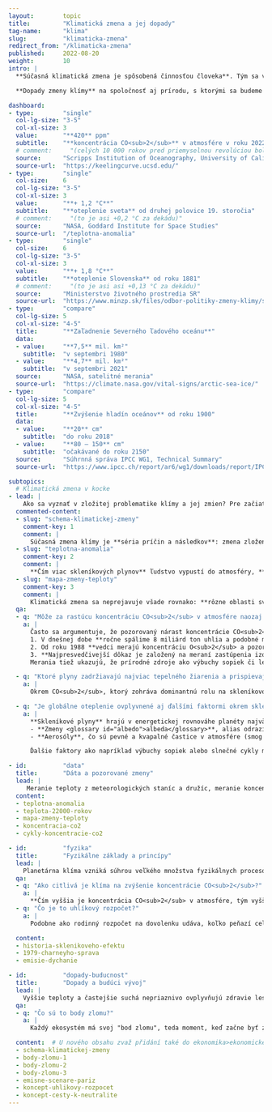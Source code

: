 ```yaml
---
layout:        topic
title:         "Klimatická zmena a jej dopady"
tag-name:      "klima"
slug:          "klimaticka-zmena"
redirect_from: "/klimaticka-zmena"
published:     2022-08-20
weight:        10
intro: |
  **Súčasná klimatická zmena je spôsobená činnosťou človeka**. Tým sa výrazne líši od zmien klímy v minulosti. **Spaľovanie uhlia, ropy a zemného plynu** a niektoré ďalšie činnosti **menia zloženie atmosféry** a pridávajú do nej skleníkové plyny. Zosilnený skleníkový efekt potom spôsobuje otepľovanie s dôsledkami ako topenie ľadovcov, vzostup hladín oceánov, dlhodobé suchá alebo častejšie vlny horúčav a iné extrémne prejavy počasia.

  **Dopady zmeny klímy** na spoločnosť aj prírodu, s ktorými sa budeme stretávať v nasledujúcich desaťročiach, **budú priamo závislé od množstva skleníkových plynov, ktoré ešte do atmosféry vypustíme** či už spaľovaním fosílnych palív alebo inými aktivitami, pri ktorých vzniká veľké množstvo emisií.

dashboard:
- type:        "single"
  col-lg-size: "3-5"
  col-xl-size: 3
  value:       "**420** ppm"
  subtitle:    "**koncentrácia CO<sub>2</sub>** v atmosfére v roku 2022"
  # comment:     "(celých 10 000 rokov pred priemyselnou revolúciou bola táto koncentrácia stabilne ~270 ppm)"
  source:      "Scripps Institution of Oceanography, University of California"
  source-url:  "https://keelingcurve.ucsd.edu/"
- type:        "single"
  col-size:    6
  col-lg-size: "3-5"
  col-xl-size: 3
  value:       "**+ 1,2 °C**"
  subtitle:    "**oteplenie sveta** od druhej polovice 19. storočia"
  # comment:     "(to je asi +0,2 °C za dekádu)"
  source:      "NASA, Goddard Institute for Space Studies"
  source-url:  "/teplotna-anomalia"
- type:        "single"
  col-size:    6
  col-lg-size: "3-5"
  col-xl-size: 3
  value:       "**+ 1,8 °C**"
  subtitle:    "**oteplenie Slovenska** od roku 1881"
  # comment:     "(to je asi asi +0,13 °C za dekádu)"
  source:      "Ministerstvo životného prostredia SR"
  source-url:  "https://www.minzp.sk/files/odbor-politiky-zmeny-klimy/strategia-adaptacie-sr-zmenu-klimy-aktualizacia.pdf"
- type:        "compare"
  col-lg-size: 5
  col-xl-size: "4-5"
  title:       "**Zaľadnenie Severného ľadového oceánu**"
  data:
  - value:     "**7,5** mil. km²"
    subtitle:  "v septembri 1980"
  - value:     "**4,7** mil. km²"
    subtitle:  "v septembri 2021"
  source:      "NASA, satelitné merania"
  source-url:  "https://climate.nasa.gov/vital-signs/arctic-sea-ice/"
- type:        "compare"
  col-lg-size: 5
  col-xl-size: "4-5"
  title:       "**Zvýšenie hladín oceánov** od roku 1900"
  data:
  - value:     "**20** cm"
    subtitle:  "do roku 2018"
  - value:     "**80 – 150** cm"
    subtitle:  "očakávané do roku 2150"
  source:      "Súhrnná správa IPCC WG1, Technical Summary"
  source-url:  "https://www.ipcc.ch/report/ar6/wg1/downloads/report/IPCC_AR6_WGI_TS.pdf#page=45"

subtopics:
  # Klimatická zmena v kocke
- lead: |
    Ako sa vyznať v zložitej problematike klímy a jej zmien? Pre začiatok je určite dobré vedieť, že:
  commented-content:
  - slug: "schema-klimatickej-zmeny"
    comment-key: 1
    comment: |
      Súčasná zmena klímy je **séria príčin a následkov**: zmena zloženia atmosféry zosilňuje skleníkový efekt, ktorý zapríčiňuje otepľovanie, topenie ľadovcov a ďalšie javy.
  - slug: "teplotna-anomalia"
    comment-key: 2
    comment: |
      **Čím viac skleníkových plynov** ľudstvo vypustí do atmosféry, **tým viac sa planéta oteplí**.
  - slug: "mapa-zmeny-teploty"
    comment-key: 3
    comment: |
      Klimatická zmena sa neprejavuje všade rovnako: **rôzne oblasti sveta sa otepľujú rôznou rýchlosťou**.
  qa:
  - q: "Môže za rastúcu koncentráciu CO<sub>2</sub> v atmosfére naozaj spaľovanie fosílnych palív?"
    a: |
      Často sa argumentuje, že pozorovaný nárast koncentrácie CO<sub>2</sub> začal okolo roku 1800, teda v období rozmachu parných strojov. Máme ale omnoho silnejšie dôkazy:
      1. V dnešnej dobe **ročne spálime 8 miliárd ton uhlia a podobné množstvo ropy a zemného plynu**. Nárast koncentrácie CO<sub>2</sub> zodpovedá spaľovaniu takéhoto množstva fosílnych palív.
      2. Od roku 1988 **vedci merajú koncentráciu O<sub>2</sub> a pozorujú jej pokles, ktorý zodpovedá zmiešavaciemu pomeru v reakcii horenia**. To dokazuje, že nárast koncentrácie CO<sub>2</sub> je skutočne spôsobený spaľovaním fosílnych palív a nie napr. dýchaním.
      3. **Najpresvedčivejší dôkaz je založený na meraní zastúpenia izotopov uhlíka vo vzorkách fosílnych palív a atmosférického CO<sub>2</sub>.** Rôzne zdroje uhlíka obsahujú rôzne množstvo izotopov <sup>12</sup>C (najviac zastúpený), <sup>13</sup>C a <sup>14</sup>C. Oxid uhličitý v atmosfére je zmiešaný z týchto zdrojov a jeho podrobnou analýzou je možné zistiť, že jeho izotopové zloženie zodpovedá izotopovému zloženiu fosílnych palív, ktoré spaľujeme.
      Merania tiež ukazujú, že prírodné zdroje ako výbuchy sopiek či lesné požiare dlhodobo k nárastu vzdušnej koncentrácie CO<sub>2</sub> neprispievajú.

  - q: "Ktoré plyny zadržiavajú najviac tepelného žiarenia a prispievajú tak ku skleníkovému efektu?"
    a: |
      Okrem CO<sub>2</sub>, ktorý zohráva dominantnú rolu na skleníkovom efekte z dôvodu jeho vysokej koncentrácie v atmosfére, k otepľovaniu prispievajú aj ďalšie <glossary id="antropogennesklenikoveplyny">antropogénne skleníkové plyny</glossary> (CH<sub>4</sub>, N<sub>2</sub>O a ďalšie). Vodná para tiež do veľkej miery zadržiava tepelné žiarenie. Jej množstvo v atmosfére je ale riadené teplotou planéty a výparom z oceánov, preto sa zaraďuje medzi spätné väzby klimatického systému a nie medzi antropogénne skleníkové plyny.

  - q: "Je globálne oteplenie ovplyvnené aj ďalšími faktormi okrem skleníkových plynov?"
    a: |
      **Skleníkové plyny** hrajú v energetickej rovnováhe planéty najväčšiu rolu, ale faktorov ovplyvňujúcich oteplenie je samozrejme viac. Z hľadiska celkového vplyvu sú ale významné len ďalšie dva:
      - **Zmeny <glossary id="albedo">albeda</glossary>**, alias odrazivosti zemského povrchu, sú spôsobené sčasti ľudskou činnosťou (napr. odlesňovaním) a sčasti spätnými väzbami klimatického systému (napr. menšou plochou snehu a ľadu, ktorá žiarenie odráža).
      - **Aerosóly**, čo sú pevné a kvapalné častice v atmosfére (smog a pod.), zosilňujú odraz slnečného žiarenia, a preto majú významný ochladzujúci efekt. Niektoré aerosóly sú prirodzené (napr. prach z púští), niektoré vznikajú počas ľudskej činnosti (napr. oxidy síry a dusíka, ktoré vznikajú pri spaľovaní uhlia).

      Ďalšie faktory ako napríklad výbuchy sopiek alebo slnečné cykly majú na súčasné otepľovanie len nepatrný vplyv.

- id:          "data"
  title:       "Dáta a pozorované zmeny"
  lead: |
     Meranie teploty z meteorologických staníc a družíc, meranie koncentrácií skleníkových plynov zo súčasnej atmosféry a z ľadovcových vrtov, každoročné zmeny množstva snehu a ľadu či údaje o náraste hladín oceánov – všetky tieto dáta umožňujú predstaviť si rýchlosť a rozsah prebiehajúcej klimatickej zmeny a porovnať ju so zmenami, ktorými planéta prechádzala v minulosti
  content:
  - teplotna-anomalia
  - teplota-22000-rokov
  - mapa-zmeny-teploty
  - koncentracia-co2
  - cykly-koncentracie-co2

- id:          "fyzika"
  title:       "Fyzikálne základy a princípy"
  lead: |
    Planetárna klíma vzniká súhrou veľkého množstva fyzikálnych procesov: **slnečné žiarenie** je hlavným zdrojom energie, **skleníkové plyny** menia prestupovanie tepelného žiarenia cez atmosféru a ovplyvňujú tak celkovú energetickú rovnováhu planéty, **oceánske a atmosférické prúdy** distribuujú teplo do rôznych oblastí planéty. V tejto planetárnej dynamike tiež majú dôležitú úlohu **spätné väzby** a kolobeh vody a uhlíka.
  qa:
  - q: "Ako citlivá je klíma na zvýšenie koncentrácie CO<sub>2</sub>?"
    a: |
      **Čím vyššia je koncentrácia CO<sub>2</sub> v atmosfére, tým vyššia je teplota planéty.** Zvýšenie koncentrácie oxidu uhličitého o 10 ppm spôsobí oteplenie asi o 0,1 °C. Tento vzťah je síce približný, ale dostatočne presný na to, aby bol užitočný pre odhadnutie budúceho vývoja. Často sa ako **<glossary id="citlivost">citlivosť klímy</glossary>** označuje oteplenie, ku ktorému by došlo pri zdvojnásobení koncentrácie CO<sub>2</sub>. Z doterajších meraní aj z klimatických modelov vychádza táto miera oteplenia na zhruba 3 °C.
  - q: "Čo je to uhlíkový rozpočet?"
    a: |
      Podobne ako rodinný rozpočet na dovolenku udáva, koľko peňazí celkovo môžeme počas dovolenky minúť, globálny uhlíkový rozpočet uvádza, aké množstvo CO<sub>2</sub> môže ešte ľudstvo vypustiť, aby nebola prekročená určitá hodnota globálneho otepľovania. Pre 50 % pravdepodobnosť udržania oteplenia pod hranicou 1,5 °C môžeme od roku 2020 vypustiť iba asi 500 Gt CO<sub>2</sub>.

  content:
  - historia-sklenikoveho-efektu
  - 1979-charneyho-sprava
  - emisie-dychanie

- id:          "dopady-buducnost"
  title:       "Dopady a budúci vývoj"
  lead: |
    Vyššie teploty a častejšie suchá nepriaznivo ovplyvňujú zdravie lesov a pestovanie plodín, nárast hladín oceánov ohrozuje mestá na pobreží a kvôli topeniu horských ľadovcov chýba voda v povodiach, ktoré sú nimi napájané. To sú príklady dopadov klimatickej zmeny. **Veľkosť dopadov**, s ktorými sa budeme nasledujúce desaťročia stretávať, priamo **závisí na tom, koľko skleníkových plynov do atmosféry ešte vypustíme**. Vedci modelujú budúci vývoj klimatickej zmeny a jej očakávané dopady na základe rôznych emisných scenárov.
  qa:
  - q: "Čo sú to body zlomu?"
    a: |
      Každý ekosystém má svoj "bod zlomu", teda moment, keď začne byť zmena prírodných podmienok natoľko významná, že už ju tento ekosystém nie je schopný ďalej znášať a "zlomí sa" – podobne ako vetva stromu pri príliš veľkom zaťažení. Zatiaľ čo oteplenie o 1,5 °C bude fatálne "iba" pre väčšinu korálových útesov v oceánoch, hranicou 2 °C sa už blížime ku pravdepodobným bodom zlomu mnohých veľkých ekosystémov na našej planéte (napr. severské ihličnaté lesy).

  content:  # U nového obsahu zvaž přidání také do ekonomika>ekonomicke-dopady.
  - schema-klimatickej-zmeny
  - body-zlomu-1
  - body-zlomu-2
  - body-zlomu-3
  - emisne-scenare-pariz
  - koncept-uhlikovy-rozpocet
  - koncept-cesty-k-neutralite
---
```

